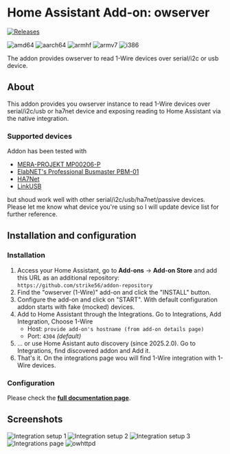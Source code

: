 # Home Assistant Add-on: owserver

[![Releases][version]][releases]

![amd64][amd64-shield]
![aarch64][aarch64-shield]
![armhf][armhf-shield]
![armv7][armv7-shield]
![i386][i386-shield]

The addon provides owserver to read 1-Wire devices over serial/i2c or usb device.


## About

This addon provides you owserver instance to read 1-Wire devices over serial/i2c/usb or ha7net device and exposing reading to Home Assistant via the native integration.

### Supported devices
Addon has been tested with
- [MERA-PROJEKT MP00206-P](http://www.meraprojekt.com.pl/mp00206-p.html)
- [ElabNET's Professional Busmaster PBM-01](https://shop.elabnet.de/en/1-wire/series/h/1-wire-professional-bus-master-pbm01-usb_812_2073)
- [HA7Net](https://www.embeddeddatasystems.com/HA7Net--Ethernet-1-Wire-Host-Adapter_p_22.html) 
- [LinkUSB](https://www.owfs.org/index_php_page_linkusb.html)

but shoud work well with other serial/i2c/usb/ha7net/passive devices. Please let me know what device you're using so I will update device list for further reference.

## Installation and configuration

### Installation

1. Access your Home Assistant, go to **Add-ons** -> **Add-on Store** and add this URL as an additional repository: 
`https://github.com/strike56/addon-repository`
1. Find the "owserver (1-Wire)" add-on and click the "INSTALL" button.
1. Configure the add-on and click on "START". With default configuration addon starts with fake (mocked) devices.
1. Add to Home Assistant through the Integrations. Go to Integrations, Add Integration, Choose 1-Wire
    - Host: `provide add-on's hostname (from add-on details page)`
    - Port: `4304` _(default)_
1. ... or use Home Asistant auto discovery (since 2025.2.0). Go to Integrations, find discovered addon and Add it.
1. That's it. On the integrations page wou will find 1-Wire integration with 1-Wire devices.

### Configuration
Please check the **[full documentation page](https://github.com/strike56/hassio-owserver/blob/master/DOCS.md)**.

## Screenshots

![Integration setup 1](https://github.com/strike56/hassio-owserver/raw/master/images/screenshot_setup1.png)
![Integration setup 2](https://github.com/strike56/hassio-owserver/raw/master/images/screenshot_setup2.png)
![Integration setup 3](https://github.com/strike56/hassio-owserver/raw/master/images/screenshot_setup3.jpg)
![Integrations page](https://github.com/strike56/hassio-owserver/raw/master/images/screenshot_integrations.jpg)
![owhttpd](https://github.com/strike56/hassio-owserver/raw/master/images/screenshot_owhttpd.jpg)

[version]: https://img.shields.io/badge/version-v0.6.3-blue.svg
[releases]: https://github.com/strike56/hassio-owserver/releases
[addons-repository]: https://github.com/strike56/addon-repository
[addons-repository-beta]: https://github.com/strike56/addon-repository-beta
[addons-repository-edge]: https://github.com/strike56/addon-repository-edge

[amd64-shield]: https://img.shields.io/badge/amd64-yes-green.svg
[aarch64-shield]: https://img.shields.io/badge/aarch64-yes-green.svg
[armhf-shield]: https://img.shields.io/badge/armhf-yes-green.svg
[armv7-shield]: https://img.shields.io/badge/armv7-yes-green.svg
[i386-shield]: https://img.shields.io/badge/i386-no-red.svg